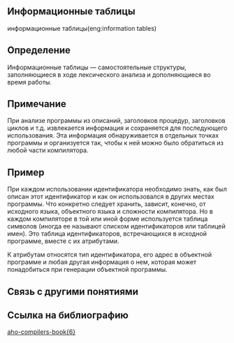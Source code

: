 ## Информационные таблицы
информационные таблицы(eng:information tables) 

## Определение
Информационные таблицы — самостоятельные структуры, заполняющиеся в ходе лексического анализа и дополняющиеся во время работы.

## Примечание

При анализе программы из описаний, заголовков процедур, заголовков циклов и т.д. извлекается информация и сохраняется для последующего использования. Эта информация обнаруживается в отдельных точках программы и организуется так, чтобы к ней можно было обратиться из любой части компилятора. 

## Пример

При каждом использовании идентификатора необходимо знать, как был описан этот идентификатор и как он использовался в других местах программы. Что конкретно следует хранить, зависит, конечно, от исходного языка, объектного языка и сложности компилятора. Но в каждом компиляторе в той или иной форме используется таблица символов (иногда ее называют списком идентификаторов или таблицей имен). Это таблица идентификаторов, встречающихся в исходной программе, вместе с их атрибутами.

К атрибутам относятся тип идентификатора, его адрес в объектной программе и любая другая информация о нем, которая может понадобиться при генерации объектной программы.

## Связь с другими понятиями

## Cсылка на библиографию
[aho-compilers-book{6}](https://github.com/vernikkkkkkkkkkkkkkkkkkk/concept_new/blob/main/bibliography/aho-compilers-book%7B6%7D.md)


